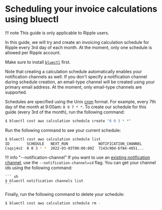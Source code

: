 # Scheduling your invoice calculations using bluectl

!!! note
    This guide is only applicable to Ripple users.

In this guide, we will try and create an invoicing calculation schedule for Ripple every 3rd day of each month. At the moment, only one schedule is allowed per Ripple account.

Make sure to install [`bluectl`](https://alphauslabs.github.io/docs/blueapi/bluectl/) first.

Note that creating a calculation schedule automatically enables your notification channels as well. If you don't specify a notification channel during schedule creation, an email-type channel will be created using your primary email address. At the moment, only email-type channels are supported.

Schedules are specified using the Unix [cron](https://man7.org/linux/man-pages/man5/crontab.5.html) format. For example, every 7th day of the month at 9:00am: `0 9 7 * *`. To create our schedule for this guide (every 3rd of the month), run the following command:

``` sh
$ bluectl cost aws calculation schedule create "0 0 3 * *"
```

Run the following command to see your current schedule:

``` sh
$ bluectl cost aws calculation schedule list
ID        SCHEDULE   NEXT_RUN              NOTIFICATION_CHANNEL
Csqsj4v2  0 0 3 * *  2022-03-03T00:00:00Z  7143c90d-6f84-4051...
```

!!! info "--notification-channel"
    If you want to use an [existing notification channel](https://app.alphaus.cloud/ripple/notification-setting), use the `--notification-channel=id` flag. You can get your channel ids using the following command:

    ``` sh
    $ bluectl notification channels list
    ```

Finally, run the following command to delete your schedule:

``` sh
$ bluectl cost aws calculation schedule rm -
```
